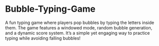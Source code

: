 # Bubble-Typing-Game
A fun typing game where players pop bubbles by typing the letters inside them. The game features a windowed mode, random bubble generation, and a dynamic score system. It’s a simple yet engaging way to practice typing while avoiding falling bubbles!
